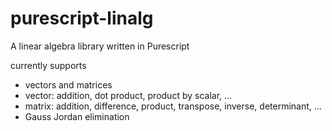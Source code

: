 # purescript-linalg

A linear algebra library written in Purescript

currently supports
- vectors and matrices
- vector: addition, dot product, product by scalar, ...
- matrix: addition, difference, product, transpose, inverse, determinant, ...
- Gauss Jordan elimination
